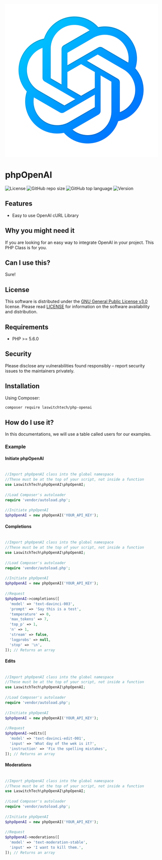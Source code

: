 ![GitHub repo logo](/dist/img/logo.png)

# phpOpenAI
![License](https://img.shields.io/github/license/LouisOuellet/php-openai?style=for-the-badge)
![GitHub repo size](https://img.shields.io/github/repo-size/LouisOuellet/php-openai?style=for-the-badge&logo=github)
![GitHub top language](https://img.shields.io/github/languages/top/LouisOuellet/php-openai?style=for-the-badge)
![Version](https://img.shields.io/github/v/release/LouisOuellet/php-openai?label=Version&style=for-the-badge)

## Features
  - Easy to use OpenAI cURL Library

## Why you might need it
If you are looking for an easy way to integrate OpenAI in your project. This PHP Class is for you.

## Can I use this?
Sure!

## License
This software is distributed under the [GNU General Public License v3.0](https://www.gnu.org/licenses/gpl-3.0.en.html) license. Please read [LICENSE](LICENSE) for information on the software availability and distribution.

## Requirements
* PHP >= 5.6.0

## Security
Please disclose any vulnerabilities found responsibly – report security issues to the maintainers privately.

## Installation
Using Composer:
```sh
composer require laswitchtech/php-openai
```

## How do I use it?
In this documentations, we will use a table called users for our examples.

### Example
#### Initiate phpOpenAI
```php

//Import phpOpenAI class into the global namespace
//These must be at the top of your script, not inside a function
use LaswitchTech\phpOpenAI\phpOpenAI;

//Load Composer's autoloader
require 'vendor/autoload.php';

//Initiate phpOpenAI
$phpOpenAI = new phpOpenAI('YOUR_API_KEY');
```

#### Completions
```php

//Import phpOpenAI class into the global namespace
//These must be at the top of your script, not inside a function
use LaswitchTech\phpOpenAI\phpOpenAI;

//Load Composer's autoloader
require 'vendor/autoload.php';

//Initiate phpOpenAI
$phpOpenAI = new phpOpenAI('YOUR_API_KEY');

//Request
$phpOpenAI->completions([
  'model' => 'text-davinci-003',
  'prompt' => 'Say this is a test',
  'temperature' => 0,
  'max_tokens' => 7,
  'top_p' => 1,
  'n' => 1,
  'stream' => false,
  'logprobs' => null,
  'stop' => '\n',
]); // Returns an array
```

#### Edits
```php

//Import phpOpenAI class into the global namespace
//These must be at the top of your script, not inside a function
use LaswitchTech\phpOpenAI\phpOpenAI;

//Load Composer's autoloader
require 'vendor/autoload.php';

//Initiate phpOpenAI
$phpOpenAI = new phpOpenAI('YOUR_API_KEY');

//Request
$phpOpenAI->edits([
  'model' => 'text-davinci-edit-001',
  'input' => 'What day of the wek is it?',
  'instruction' => 'Fix the spelling mistakes',
]); // Returns an array
```

#### Moderations
```php

//Import phpOpenAI class into the global namespace
//These must be at the top of your script, not inside a function
use LaswitchTech\phpOpenAI\phpOpenAI;

//Load Composer's autoloader
require 'vendor/autoload.php';

//Initiate phpOpenAI
$phpOpenAI = new phpOpenAI('YOUR_API_KEY');

//Request
$phpOpenAI->moderations([
  'model' => 'text-moderation-stable',
  'input' => 'I want to kill them.',
]); // Returns an array
```
